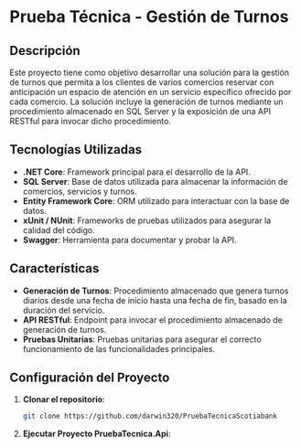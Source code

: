 # Prueba Técnica - Gestión de Turnos

## Descripción

Este proyecto tiene como objetivo desarrollar una solución para la gestión de turnos que permita a los clientes de varios comercios reservar con anticipación un espacio de atención en un servicio específico ofrecido por cada comercio. La solución incluye la generación de turnos mediante un procedimiento almacenado en SQL Server y la exposición de una API RESTful para invocar dicho procedimiento.

## Tecnologías Utilizadas

- **.NET Core**: Framework principal para el desarrollo de la API.
- **SQL Server**: Base de datos utilizada para almacenar la información de comercios, servicios y turnos.
- **Entity Framework Core**: ORM utilizado para interactuar con la base de datos.
- **xUnit / NUnit**: Frameworks de pruebas utilizados para asegurar la calidad del código.
- **Swagger**: Herramienta para documentar y probar la API.

## Características

- **Generación de Turnos**: Procedimiento almacenado que genera turnos diarios desde una fecha de inicio hasta una fecha de fin, basado en la duración del servicio.
- **API RESTful**: Endpoint para invocar el procedimiento almacenado de generación de turnos.
- **Pruebas Unitarias**: Pruebas unitarias para asegurar el correcto funcionamiento de las funcionalidades principales.

## Configuración del Proyecto

1. **Clonar el repositorio**:
   ```sh
   git clone https://github.com/darwin320/PruebaTecnicaScotiabank
2. **Ejecutar Proyecto PruebaTecnica.Api**:
